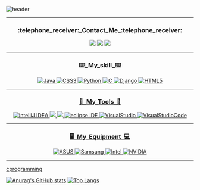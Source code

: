 ![header](https://capsule-render.vercel.app/api?type=soft&color=0:33FFC6,100:4DFF33&text=Gstars&height=300&fontSize=100&fontAlignY=50&animation=scaleIn&desc=Welcome%20to___________________Git%20Hub&descSize=40&descAlign=46&descAlignY=60)
<hr>
<div align="center">
   <h3>:telephone_receiver:_Contact_Me_:telephone_receiver:</h3>
</div align="center">
<div align="center">
     <a href="https://www.facebook.com/profile.php?id=100010558274428"><img src="https://img.shields.io/badge/Facebook-1877f2?style=flat-square&logo=Facebook&logoColor=white&link=https://www.facebook.com/profile.php?id=100010558274428"/></a>
     <a href="https://open.kakao.com/o/si0u1hB"><img src="https://img.shields.io/badge/KakaoTalk-ffcd00?style=flat-square&logo=KakaoTalk&logoColor=white&link=https://open.kakao.com/o/si0u1hB"/></a>
  <a href="https://www.instagram.com/hyun_nu03/"><img src="https://img.shields.io/badge/Instagram-e4405f?style=flat-square&logo=Instagram&logoColor=white&link=https://www.instagram.com/hyun_nu03/"/></a>
</div align="center">
<hr>
<div align="center">
   <h3>⌨️_My_skill_⌨️</h3>
</div>
<div align="center">
   
   <a href="https://www.java.com/ko/"><img alt="Java" src="https://img.shields.io/badge/Java-007396.svg?&style=for-the-badge&logo=Java&logoColor=white"/>
   <a href="https://www.w3.org/TR/CSS21/"><img alt="CSS3" src="https://img.shields.io/badge/CSS3-1572B6.svg?&style=for-the-badge&logo=CSS3&logoColor=white"/>
   <a href="https://www.python.org/"><img alt="Python" src ="https://img.shields.io/badge/Python-3776AB.svg?&style=for-the-badge&logo=Python&logoColor=white"/>
   <a href="https://en.cppreference.com/w/"><img alt="C" src="https://img.shields.io/badge/C-A8B9CC.svg?&style=for-the-badge&logo=C&logoColor=white"/>
   <a href="https://www.djangoproject.com/"><img alt="Django" src="https://img.shields.io/badge/Django-092E20.svg?&style=for-the-badge&logo=Java&logoColor=white"/>
   <a href="https://www.w3.org/"><img alt="HTML5" src="https://img.shields.io/badge/HTML5-E34F26.svg?&style=for-the-badge&logo=HTML5&logoColor=white"/>
</div align="center">
<hr>
<div align="center">
   <h3>🔧_My_Tools_🔨</h3>
</div align="center">
<div align="center">
   <a href="https://www.jetbrains.com/ko-kr/idea/download/#section=windows"><img alt="intelliJ IDEA" src ="https://img.shields.io/badge/intelliJ-000000.svg?&style=for-the-badge&logo=intelliJ IDEA&logoColor=white"/>
   <a href="https://www.jetbrains.com/clion/promo/?source=google&medium=cpc&campaign=11960744627&term=%2Bclion&gclid=Cj0KCQjw-JyUBhCuARIsANUqQ_LB2Aa2iaVB_oyOcFdvqybBZvez8RgnVtB68QH_YlQkGk8KtZhx7fgaAo3HEALw_wcB"><img src="https://img.shields.io/badge/CLion-000000?style=for-the-badge&logo=CLion&logoColor=white"/>
   <a href="https://www.jetbrains.com/ko-kr/webstorm/"><img src="https://img.shields.io/badge/WebStorm-000000?style=for-the-badge&logo=WebStorm&logoColor=white"/>
   <a href="https://www.eclipse.org/downloads/"><img alt="eclipse IDE" src ="https://img.shields.io/badge/eclipse-2c2255.svg?&style=for-the-badge&logo=eclipse IDE&logoColor=white"/>
   <a href="https://visualstudio.microsoft.com/ko/"><img alt="VisualStudio" src ="https://img.shields.io/badge/VS-5c2d91.svg?&style=for-the-badge&logo=VisualStudio&logoColor=white"/>
   <a href="https://code.visualstudio.com/"><img alt="VisualStudioCode" src ="https://img.shields.io/badge/VSC-007acc.svg?&style=for-the-badge&logo=VisualStudioCode&logoColor=white"/>
  
</div align="center">
<hr>
<div align="center">
   <h3>🖥️_My_Equipment_💻</h3>
</div align="center">
<div align="center">
  <a href="https://www.asus.com/kr/Laptops/For-Home/Zenbook/Zenbook-Duo-14-UX482/"><img alt="ASUS" src ="https://img.shields.io/badge/ASUS-000000.svg?&style=for-the-badge&logo=ASUS&logoColor=white"/>
  <a href="https://www.samsung.com/sec/smartphones/galaxy-s/"><img alt="Samsung" src ="https://img.shields.io/badge/Samsung-1428a0.svg?&style=for-the-badge&logo=Samsung&logoColor=white"/>
  <a href="https://www.intel.co.kr/content/www/kr/ko/products/sku/208662/intel-core-i71165g7-processor-12m-cache-up-to-4-70-ghz/specifications.html"><img alt="Intel" src ="https://img.shields.io/badge/Intel-0071c5.svg?&style=for-the-badge&logo=Intel&logoColor=white"/>
  <a href="https://www.nvidia.com/ko-kr/geforce/graphics-cards/30-series/rtx-3050/"><img alt="NVIDIA" src ="https://img.shields.io/badge/NVIDIA-76b900.svg?&style=for-the-badge&logo=NVIDIA&logoColor=white"/>                        
</div align="center">
<hr>
     <p>cprogramming</p>
     
[![Anurag's GitHub stats](https://github-readme-stats.vercel.app/api?username=Gstars01&show_icons=true&theme=chartreuse-dark)](https://github.com/Gstars01/github-readme-stats)
[![Top Langs](https://github-readme-stats.vercel.app/api/top-langs/?username=Gstars01&layout=compact)](https://github.com/Gstars01/github-readme-stats)
